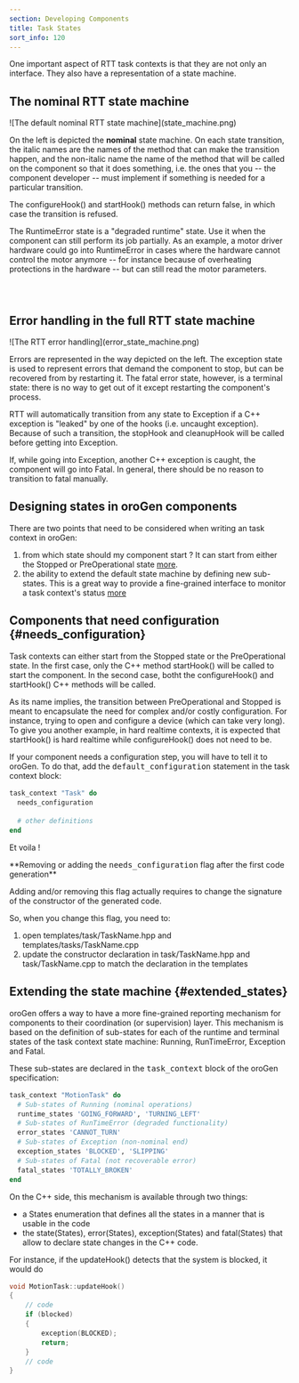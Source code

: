 ```yaml
---
section: Developing Components
title: Task States
sort_info: 120
---
```


One important aspect of RTT task contexts is that they are not only an
interface. They also have a representation of a state machine.

The nominal RTT state machine
-----------------------------

<div class="img-left-noborder-notopmargin" markdown="1">
![The default nominal RTT state machine](state_machine.png) 
</div>

On the left is depicted the **nominal** state machine. On each state transition,
the italic names are the names of the method that can make the transition
happen, and the non-italic name the name of the method that will be called on
the component so that it does something, i.e. the ones that you -- the component
developer -- must implement if something is needed for a particular transition.

The configureHook() and startHook() methods can return false, in which case the
transition is refused.

The RuntimeError state is a "degraded runtime" state. Use it when the component
can still perform its job partially. As an example, a motor driver hardware
could go into RuntimeError in cases where the hardware cannot control the motor
anymore -- for instance because of overheating protections in the hardware --
but can still read the motor parameters.

<div style="padding-top:2em;"></div>

Error handling in the full RTT state machine
--------------------------------------------

<div class="img-left-noborder-notopmargin" markdown="1">
![The RTT error handling](error_state_machine.png) 
</div>

Errors are represented in the way depicted on the left. The exception state is
used to represent errors that demand the component to stop, but can be recovered
from by restarting it. The fatal error state, however, is a terminal state:
there is no way to get out of it except restarting the component's process.

RTT will automatically transition from any state to Exception if a C++ exception
is "leaked" by one of the hooks (i.e. uncaught exception). Because of such a
transition, the stopHook and cleanupHook will be called before getting into
Exception.

If, while going into Exception, another C++ exception is caught, the component
will go into Fatal. In general, there should be no reason to transition to fatal manually.

Designing states in oroGen components
-------------------------------------
There are two points that need to be considered when writing an task context in
oroGen:

1. from which state should my component start ? It can start from either the
   Stopped or PreOperational state [more](#needs_configuration).
2. the ability to extend the default state machine by defining new sub-states.
   This is a great way to provide a fine-grained interface to monitor a task
   context's status [more](#extended_states)

Components that need configuration          {#needs_configuration}
----------------

Task contexts can either start from the Stopped state  or the PreOperational
state. In the first case, only the C++ method startHook() will be called to
start the component. In the second case, botht the configureHook() and
startHook() C++ methods will be called.

As its name implies, the transition between PreOperational and Stopped is meant
to encapsulate the need for complex and/or costly configuration. For instance,
trying to open and configure a device (which can take very long). To give you
another example, in hard realtime contexts, it is expected that startHook() is
hard realtime while configureHook() does not need to be.

If your component needs a configuration step, you will have to tell it to
oroGen. To do that, add the <tt>default_configuration</tt> statement in the task
context block:

~~~ ruby
task_context "Task" do
  needs_configuration

  # other definitions
end
~~~

Et voila !

<div markdown="1" class="content-txtbox-warning">
**Removing or adding the <tt>needs_configuration</tt> flag after the first code
generation**

Adding and/or removing this flag actually requires to change the
signature of the constructor of the generated code.

So, when you change this flag, you need to:

1. open templates/task/TaskName.hpp and templates/tasks/TaskName.cpp
2. update the constructor declaration in task/TaskName.hpp and task/TaskName.cpp
   to match the declaration in the templates
</div>

Extending the state machine {#extended_states}
---------------------------

oroGen offers a way to have a more fine-grained reporting mechanism for
components to their coordination (or supervision) layer. This mechanism is based
on the definition of sub-states for each of the runtime and terminal states of
the task context state machine: Running, RunTimeError, Exception and Fatal.

These sub-states are declared in the <tt>task_context</tt> block of the oroGen
specification:

~~~ ruby
task_context "MotionTask" do
  # Sub-states of Running (nominal operations)
  runtime_states 'GOING_FORWARD', 'TURNING_LEFT'
  # Sub-states of RunTimeError (degraded functionality)
  error_states 'CANNOT_TURN'
  # Sub-states of Exception (non-nominal end)
  exception_states 'BLOCKED', 'SLIPPING'
  # Sub-states of Fatal (not recoverable error)
  fatal_states 'TOTALLY_BROKEN'
end
~~~

On the C++ side, this mechanism is available through two things:

* a States enumeration that defines all the states in a manner that is usable in
  the code
* the state(States), error(States), exception(States) and fatal(States) that
  allow to declare state changes in the C++ code.

For instance, if the updateHook() detects that the system is blocked, it would
do

~~~ cpp
void MotionTask::updateHook()
{
    // code
    if (blocked)
    {
        exception(BLOCKED);
        return;
    }
    // code
}
~~~

